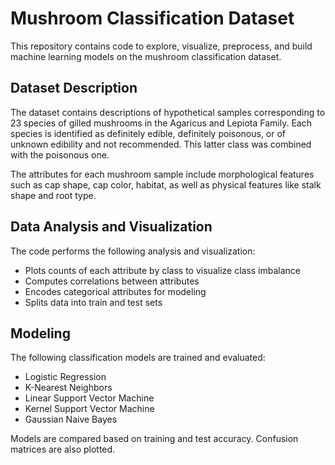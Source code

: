 # Mushroom Classification Dataset

This repository contains code to explore, visualize, preprocess, and build machine learning models on the mushroom classification dataset.

## Dataset Description

The dataset contains descriptions of hypothetical samples corresponding to 23 species of gilled mushrooms in the Agaricus and Lepiota Family. Each species is identified as definitely edible, definitely poisonous, or of unknown edibility and not recommended. This latter class was combined with the poisonous one.

The attributes for each mushroom sample include morphological features such as cap shape, cap color, habitat, as well as physical features like stalk shape and root type. 

## Data Analysis and Visualization

The code performs the following analysis and visualization:

- Plots counts of each attribute by class to visualize class imbalance
- Computes correlations between attributes  
- Encodes categorical attributes for modeling
- Splits data into train and test sets

## Modeling

The following classification models are trained and evaluated:

- Logistic Regression
- K-Nearest Neighbors  
- Linear Support Vector Machine
- Kernel Support Vector Machine
- Gaussian Naive Bayes

Models are compared based on training and test accuracy. Confusion matrices are also plotted.
